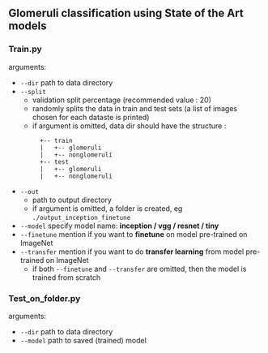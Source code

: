 ## Glomeruli classification using State of the Art models

### Train.py

arguments:
* `--dir` path to data directory
* `--split` 
  * validation split percentage (recommended value : 20)
  * randomly splits the data in train and test sets (a list of images chosen for each dataste is printed)
  * if argument is omitted, data dir should have the structure :
      ```
        +-- train
        |   +-- glomeruli
        |   +-- nonglomeruli
        +-- test
        |   +-- glomeruli
        |   +-- nonglomeruli
      ```
* `--out` 
    * path to output directory
    * if argument is omitted, a folder is created, eg `./output_inception_finetune`
* `--model` specify model name: **inception / vgg / resnet / tiny**
* `--finetune` mention if you want to **finetune** on model pre-trained on ImageNet
* `--transfer` mention if you want to do **transfer learning** from model pre-trained on ImageNet
    * if both `--finetune` and `--transfer` are omitted, then the model is trained from scratch


### Test_on_folder.py

arguments:
* `--dir` path to data directory
* `--model` path to saved (trained) model
